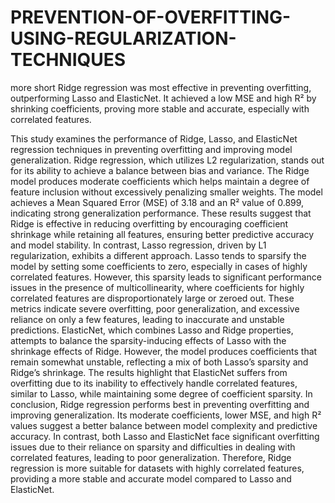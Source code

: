 # PREVENTION-OF-OVERFITTING-USING-REGULARIZATION-TECHNIQUES
more short   Ridge regression was most effective in preventing overfitting, outperforming Lasso and ElasticNet. It achieved a low MSE and high R² by shrinking coefficients, proving more stable and accurate, especially with correlated features.

This study examines the performance of Ridge, Lasso, and ElasticNet regression techniques in preventing 
overfitting and improving model generalization. Ridge regression, which utilizes L2 regularization, stands 
out for its ability to achieve a balance between bias and variance. The Ridge model produces moderate 
coefficients which helps maintain a degree of feature inclusion without excessively penalizing smaller 
weights. The model achieves a Mean Squared Error (MSE) of 3.18 and an R² value of 0.899, indicating 
strong generalization performance. These results suggest that Ridge is effective in reducing overfitting by 
encouraging coefficient shrinkage while retaining all features, ensuring better predictive accuracy and 
model stability.
In contrast, Lasso regression, driven by L1 regularization, exhibits a different approach. Lasso tends to 
sparsify the model by setting some coefficients to zero, especially in cases of highly correlated features. 
However, this sparsity leads to significant performance issues in the presence of multicollinearity, where 
coefficients for highly correlated features are disproportionately large or zeroed out. These metrics 
indicate severe overfitting, poor generalization, and excessive reliance on only a few features, leading to 
inaccurate and unstable predictions.
ElasticNet, which combines Lasso and Ridge properties, attempts to balance the sparsity-inducing effects 
of Lasso with the shrinkage effects of Ridge. However, the model produces coefficients that remain 
somewhat unstable, reflecting a mix of both Lasso’s sparsity and Ridge’s shrinkage. The results highlight 
that ElasticNet suffers from overfitting due to its inability to effectively handle correlated features, similar 
to Lasso, while maintaining some degree of coefficient sparsity.
In conclusion, Ridge regression performs best in preventing overfitting and improving generalization. Its 
moderate coefficients, lower MSE, and high R² values suggest a better balance between model complexity 
and predictive accuracy. In contrast, both Lasso and ElasticNet face significant overfitting issues due to 
their reliance on sparsity and difficulties in dealing with correlated features, leading to poor generalization. 
Therefore, Ridge regression is more suitable for datasets with highly correlated features, providing a more 
stable and accurate model compared to Lasso and ElasticNet.

